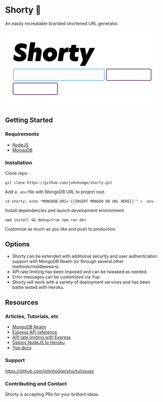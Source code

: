 # Shorty 🥞

An easily recreatable branded shortened URL generator.

![Shorty Logo](./public/img/Shorty_Logo.svg)

## Getting Started

### Requirements

- [NodeJS](https://nodejs.org)
- [MongoDB](https://mongodb.com)

### Installation

Clone repo

```text
git clone https://github.com/johnhodge/shorty.git
```

Add a `.env` file with MongoDB URL to project root.

```text
cd shorty; echo "MONGODB_URI='{{INSERT MONGDO DB URL HERE}}'" > .env
```

Install dependencies and launch development environment

```text
npm install && debug=true npm run dev
```

Customize as much as you like and push to production.

## Options

- Shorty can be extended with additional security and user authentication support with MongoDB Realm (or through several other methods/middlewears).
- API rate limiting has been imposed and can be tweaked as needed.
- Error messages can be customized via Yup.
- Shorty will work with a variety of deployment services and has been battle tested with Heroku.

## Resources

### Articles, Tutorials, etc

- [MongoDB Realm](https://docs.mongodb.com/realm/tutorial)
- [Express API reference](https://expressjs.com/en/api.html)
- [API rate limiting with Express](https://www.npmjs.com/package/express-rate-limit)
- [Deploy NodeJS to Heroku](https://devcenter.heroku.com/articles/deploying-nodejs)
- [Yup docs](https://www.npmjs.com/package/yup)

### Support

<https://github.com/johnhodge/shorty/issues>

### Contributing and Contact

Shorty is accepting PRs for your brilliant ideas.
